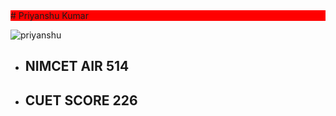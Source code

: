 <div style="background-color:red"># Priyanshu Kumar</div>

![priyanshu](https://github.com/Priyanshu-kr-gupta/git_assignment/assets/114975117/64b4c91b-7f83-45fd-8401-117febcb80cc)

- ## NIMCET **AIR 514** ##
- ## CUET SCORE **226** ##

